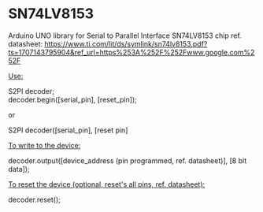 # SN74LV8153
Arduino UNO library for Serial to Parallel Interface SN74LV8153 chip
ref. datasheet: https://www.ti.com/lit/ds/symlink/sn74lv8153.pdf?ts=1707143795904&ref_url=https%253A%252F%252Fwww.google.com%252F

<u>Use:</u>

S2PI decoder;</br>
decoder.begin([serial_pin], [reset_pin]);

or

S2PI decoder([serial_pin], [reset pin]

<u>To write to the device:</u>

decoder.output([device_address (pin programmed, ref. datasheet)], [8 bit data]);

<u>To reset the device (optional, reset's all pins, ref. datasheet):</u>

decoder.reset();
